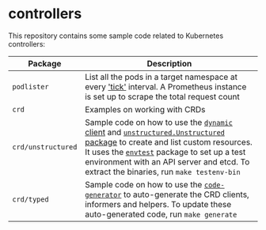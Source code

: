 # controllers

This repository contains some sample code related to Kubernetes controllers:

Package            | Description
------------------ | --------------------
 `podlister`       | List all the pods in a target namespace at every ['tick'](https://golang.org/pkg/time/#Ticker) interval. A Prometheus instance is set up to scrape the total request count
`crd`              | Examples on working with CRDs
`crd/unstructured` | Sample code on how to use the [`dynamic` client](https://pkg.go.dev/k8s.io/client-go/dynamic#Interface) and [`unstructured.Unstructured` package](https://pkg.go.dev/k8s.io/apimachinery/pkg/apis/meta/v1/unstructured#Unstructured) to create and list custom resources. It uses the [`envtest`](https://pkg.go.dev/sigs.k8s.io/controller-runtime/pkg/envtest) package to set up a test environment with an API server and etcd. To extract the binaries, run `make testenv-bin`
`crd/typed`        | Sample code on how to use the [`code-generator`](https://github.com/kubernetes/code-generator) to auto-generate the CRD clients, informers and helpers. To update these auto-generated code, run `make generate`
